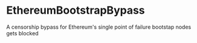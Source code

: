 # EthereumBootstrapBypass
A censorship bypass for Ethereum's single point of failure bootstap nodes gets blocked
